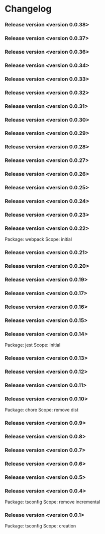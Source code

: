 # Changelog

### Release version <version 0.0.38>

### Release version <version 0.0.37>

### Release version <version 0.0.36>

### Release version <version 0.0.34>

### Release version <version 0.0.33>

### Release version <version 0.0.32>

### Release version <version 0.0.31>

### Release version <version 0.0.30>

### Release version <version 0.0.29>

### Release version <version 0.0.28>

### Release version <version 0.0.27>

### Release version <version 0.0.26>

### Release version <version 0.0.25>

### Release version <version 0.0.24>

### Release version <version 0.0.23>

### Release version <version 0.0.22>
Package: webpack 
Scope: initial

### Release version <version 0.0.21>

### Release version <version 0.0.20>

### Release version <version 0.0.19>

### Release version <version 0.0.17>

### Release version <version 0.0.16>

### Release version <version 0.0.15>

### Release version <version 0.0.14>
Package: jest 
Scope: initial

### Release version <version 0.0.13>

### Release version <version 0.0.12>

### Release version <version 0.0.11>

### Release version <version 0.0.10>

Package: chore
Scope: remove dist

### Release version <version 0.0.9>

### Release version <version 0.0.8>

### Release version <version 0.0.7>

### Release version <version 0.0.6>

### Release version <version 0.0.5>

### Release version <version 0.0.4>

Package: tsconfig
Scope: remove incremental

### Release version <version 0.0.1>

Package: tsconfig
Scope: creation
